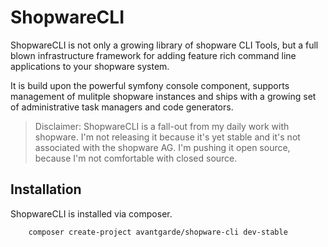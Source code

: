 ShopwareCLI
===========

ShopwareCLI is not only a growing library of shopware CLI Tools, but a full blown infrastructure framework for adding
feature rich command line applications to your shopware system.

It is build upon the powerful symfony console component, supports management of mulitple shopware instances and ships
with a growing set of administrative task managers and code generators.

> Disclaimer: ShopwareCLI is a fall-out from my daily work with shopware. I'm not releasing it because it's yet stable
> and it's not associated with the shopware AG. I'm pushing it open source, because I'm not comfortable with closed source.

Installation
------------

ShopwareCLI is installed via composer.

```Shell
    composer create-project avantgarde/shopware-cli dev-stable
```
